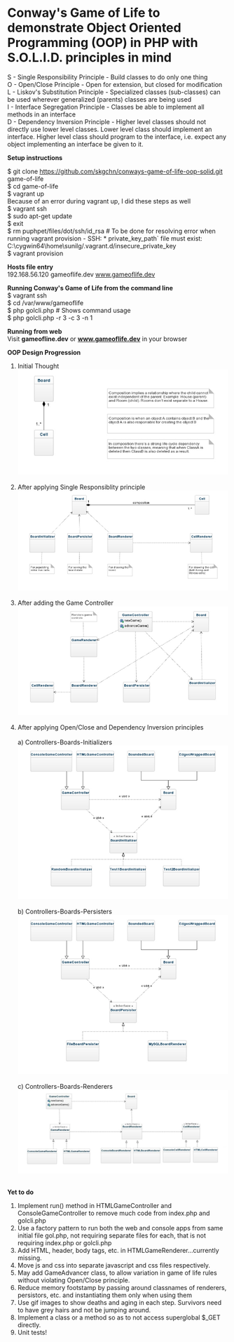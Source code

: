# Conway's Game of Life to demonstrate Object Oriented Programming (OOP) in PHP with S.O.L.I.D. principles in mind
S - Single Responsibility Principle - Build classes to do only one thing<br>
O - Open/Close Principle - Open for extension, but closed for modification<br>
L - Liskov's Substitution Principle - Specialized classes (sub-classes) can be used wherever generalized (parents) classes are being used<br>
I - Interface Segregation Principle - Classes be able to implement all methods in an interface<br>
D - Dependency Inversion Principle - Higher level classes should not directly use lower level classes. Lower level class should implement an interface. Higher level class should program to the interface, i.e. expect any object implementing an interface be given to it.<br>

<b>Setup instructions</b><br>

$ git clone https://github.com/skgchn/conways-game-of-life-oop-solid.git game-of-life<br>
$ cd game-of-life<br>
$ vagrant up<br>
Because of an error during vagrant up, I did these steps as well<br>
$ vagrant ssh<br>
$ sudo apt-get update<br>
$ exit<br>
$ rm puphpet/files/dot/ssh/id_rsa    # To be done for resolving error when running vagrant provision - SSH: * private_key_path` file must exist: C:\cygwin64\home\sunilg/.vagrant.d/insecure_private_key<br>
$ vagrant provision<br>

<b>Hosts file entry</b><br>
192.168.56.120 gameoflife.dev www.gameoflife.dev

<b>Running Conway's Game of Life from the command line</b><br>
$ vagrant ssh<br>
$ cd /var/www/gameoflife<br>
$ php golcli.php   # Shows command usage<br>
$ php golcli.php -r 3 -c 3 -n 1<br>


<b>Running from web</b><br>
Visit <b>gameofline.dev</b> or <b>www.gameoflife.dev</b> in your browser<br>

<b>OOP Design Progression</b><br>
1. Initial Thought<br>
![alt tag](https://github.com/skgchn/conways-game-of-life-oop-solid/blob/master/classdiagrams/1.%20InitialThought.jpg)<br><br>
2. After applying Single Responsiblity principle<br>
![alt tag](https://github.com/skgchn/conways-game-of-life-oop-solid/blob/master/classdiagrams/2.%20AfterApplyingSingleResponsiblityPrinciple.jpg)<br><br>
3. After adding the Game Controller<br>
![alt tag](https://github.com/skgchn/conways-game-of-life-oop-solid/blob/master/classdiagrams/3.%20AfterAddingTheGameController.jpg)<br><br>
4. After applying Open/Close and Dependency Inversion principles<br><br>
a) Controllers-Boards-Initializers<br>
![alt tag](https://github.com/skgchn/conways-game-of-life-oop-solid/blob/master/classdiagrams/4.%20OpenCloseDepencyInversionControllerBoardInitializersRelationship.jpeg)<br><br>
b) Controllers-Boards-Persisters<br>
![alt tag](https://github.com/skgchn/conways-game-of-life-oop-solid/blob/master/classdiagrams/5.%20OpenCloseDepencyInversionControllerBoardPersistersRelationship.jpeg)<br><br>
c) Controllers-Boards-Renderers<br>
![alt tag](https://github.com/skgchn/conways-game-of-life-oop-solid/blob/master/classdiagrams/6.%20OpenCloseDepencyInversionControllerBoardRenderersRelationship.jpg)<br><br>

<b>Yet to do</b><br>

1. Implement run() method in HTMLGameController and ConsoleGameController to remove much code from index.php and golcli.php<br>
2. Use a factory pattern to run both the web and console apps from same initial file gol.php, not requiring separate files for each, that is not requiring index.php or golcli.php<br>
3. Add HTML, header, body tags, etc. in HTMLGameRenderer...currently missing.<br>
4. Move js and css into separate javascript and css files respectively.<br>
5. May add GameAdvancer class, to allow variation in game of life rules without violating Open/Close principle.<br>
6. Reduce memory footstamp by passing around classnames of renderers, persistors, etc. and instantiating them only when using them<br>
7. Use gif images to show deaths and aging in each step. Survivors need to have grey hairs and not be jumping around.<br>
8. Implement a class or a method so as to not access superglobal $_GET directly.<br>
9. Unit tests!<br>

